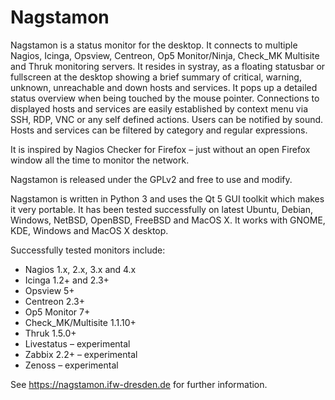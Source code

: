Nagstamon
=========

Nagstamon is a status monitor for the desktop. It connects to multiple Nagios, Icinga, Opsview, Centreon, Op5 Monitor/Ninja, Check_MK Multisite and Thruk monitoring servers. It resides in systray, as a floating statusbar or fullscreen at the desktop showing a brief summary of critical, warning, unknown, unreachable and down hosts and services. It pops up a detailed status overview when being touched by the mouse pointer. Connections to displayed hosts and services are easily established by context menu via SSH, RDP, VNC or any self defined actions. Users can be notified by sound. Hosts and services can be filtered by category and regular expressions.

It is inspired by Nagios Checker for Firefox – just without an open Firefox window all the time to monitor the network.

Nagstamon is released under the GPLv2 and free to use and modify.

Nagstamon is written in Python 3 and uses the Qt 5 GUI toolkit which makes it very portable. It has been tested successfully on latest Ubuntu, Debian, Windows, NetBSD, OpenBSD, FreeBSD and MacOS X.
It works with GNOME, KDE, Windows and MacOS X desktop.

Successfully tested monitors include:

 - Nagios 1.x, 2.x, 3.x and 4.x
 - Icinga 1.2+ and 2.3+
 - Opsview 5+
 - Centreon 2.3+
 - Op5 Monitor 7+
 - Check_MK/Multisite 1.1.10+
 - Thruk 1.5.0+
 - Livestatus – experimental
 - Zabbix 2.2+ – experimental
 - Zenoss – experimental




See https://nagstamon.ifw-dresden.de for further information.
